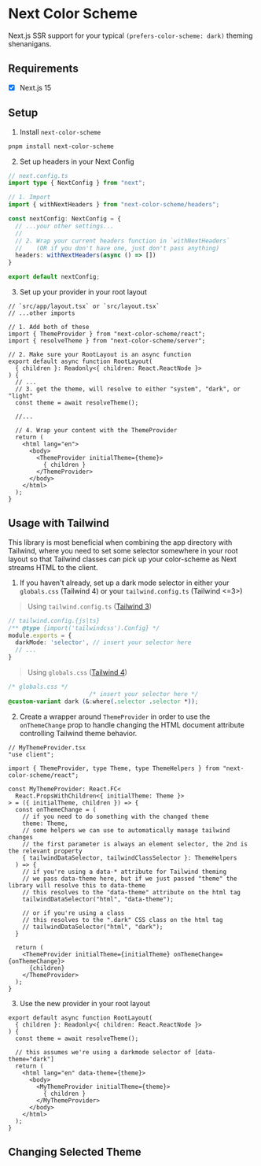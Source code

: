 # Next Color Scheme

Next.js SSR support for your typical `(prefers-color-scheme: dark)` theming shenanigans.

## Requirements

- [x] Next.js 15

## Setup

1. Install `next-color-scheme`

```bash
pnpm install next-color-scheme
```

2. Set up headers in your Next Config

```typescript
// next.config.ts
import type { NextConfig } from "next";

// 1. Import
import { withNextHeaders } from "next-color-scheme/headers";

const nextConfig: NextConfig = {
  // ...your other settings...
  //
  // 2. Wrap your current headers function in `withNextHeaders`
  //    (OR if you don't have one, just don't pass anything)
  headers: withNextHeaders(async () => [])
}

export default nextConfig;
```

3. Set up your provider in your root layout

```tsx
// `src/app/layout.tsx` or `src/layout.tsx`
// ...other imports

// 1. Add both of these
import { ThemeProvider } from "next-color-scheme/react";
import { resolveTheme } from "next-color-scheme/server";

// 2. Make sure your RootLayout is an async function
export default async function RootLayout(
  { children }: Readonly<{ children: React.ReactNode }>
) {
  // ...
  // 3. get the theme, will resolve to either "system", "dark", or "light"
  const theme = await resolveTheme();
  
  //...
  
  // 4. Wrap your content with the ThemeProvider
  return (
    <html lang="en">
      <body>
        <ThemeProvider initialTheme={theme}>
          { children }
        </ThemeProvider>
      </body>
    </html>
  );
}
```

## Usage with Tailwind

This library is most beneficial when combining the app directory with Tailwind, where you need to set some selector somewhere in your root layout so that Tailwind classes can pick up your color-scheme as Next streams HTML to the client.

1. If you haven't already, set up a dark mode selector in either your `globals.css` (Tailwind 4) or your `tailwind.config.ts` (Tailwind <=3>)

> Using `tailwind.config.ts` ([Tailwind 3](https://v3.tailwindcss.com/docs/dark-mode))
```ts
// tailwind.config.{js|ts}
/** @type {import('tailwindcss').Config} */
module.exports = {
  darkMode: 'selector', // insert your selector here
  // ...
}
```

> Using `globals.css` ([Tailwind 4](https://tailwindcss.com/docs/dark-mode))
```css
/* globals.css */
                       /* insert your selector here */
@custom-variant dark (&:where(.selector .selector *));
```

2. Create a wrapper around `ThemeProvider` in order to use the `onThemeChange` prop to handle changing the HTML document attribute controlling Tailwind theme behavior.

```tsx
// MyThemeProvider.tsx
"use client";

import { ThemeProvider, type Theme, type ThemeHelpers } from "next-color-scheme/react";

const MyThemeProvider: React.FC<
  React.PropsWithChildren<{ initialTheme: Theme }>
> = ({ initialTheme, children }) => {
  const onThemeChange = (
    // if you need to do something with the changed theme
    theme: Theme,
    // some helpers we can use to automatically manage tailwind changes
    // the first parameter is always an element selector, the 2nd is the relevant property
    { tailwindDataSelector, tailwindClassSelector }: ThemeHelpers
  ) => {
    // if you're using a data-* attribute for Tailwind theming
    // we pass data-theme here, but if we just passed "theme" the library will resolve this to data-theme
    // this resolves to the "data-theme" attribute on the html tag
    tailwindDataSelector("html", "data-theme");
    
    // or if you're using a class
    // this resolves to the ".dark" CSS class on the html tag
    // tailwindDataSelector("html", "dark");
  }
  
  return (
    <ThemeProvider initialTheme={initialTheme} onThemeChange={onThemeChange}>
      {children}
    </ThemeProvider>
  );
}
```

3. Use the new provider in your root layout

```tsx
export default async function RootLayout(
  { children }: Readonly<{ children: React.ReactNode }>
) {
  const theme = await resolveTheme();

  // this assumes we're using a darkmode selector of [data-theme="dark"]
  return (
    <html lang="en" data-theme={theme}>
      <body>
        <MyThemeProvider initialTheme={theme}>
          { children }
        </MyThemeProvider>
      </body>
    </html>
  );
}
```

## Changing Selected Theme
